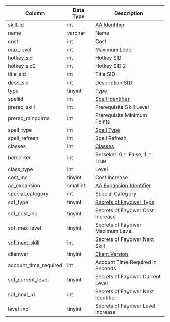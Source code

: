 | Column                | Data Type | Description                                                                                          |
| --------------------- | --------- | ---------------------------------------------------------------------------------------------------- |
| skill_id              | int       | [AA Identifier](aa_ability.md)                                                                       |
| name                  | varchar   | Name                                                                                                 |
| cost                  | int       | Cost                                                                                                 |
| max_level             | int       | Maximum Level                                                                                        |
| hotkey_sid            | int       | Hotkey SID                                                                                           |
| hotkey_sid2           | int       | Hotkey SID 2                                                                                         |
| title_sid             | int       | Title SID                                                                                            |
| desc_sid              | int       | Description SID                                                                                      |
| type                  | tinyint   | Type                                                                                                 |
| spellid               | int       | [Spell Identifier](spells_new.md)                                                                    |
| prereq_skill          | int       | Prerequisite Skill Level                                                                             |
| prereq_minpoints      | int       | Prerequisite Minimum Points                                                                          |
| spell_type            | int       | [Spell Type](https://eqemu.gitbook.io/server/categories/types/spell-types)                           |
| spell_refresh         | int       | Spell Refresh                                                                                        |
| classes               | int       | [Classes](https://eqemu.gitbook.io/server/categories/reference-list/class-list)                      |
| berserker             | int       | Berseker: 0 = False, 1 = True                                                                        |
| class_type            | int       | Level                                                                                                |
| cost_inc              | tinyint   | Cost Increase                                                                                        |
| aa_expansion          | smallint  | [AA Expansion Identifier](https://eqemu.gitbook.io/server/categories/reference-lists/expansion-list) |
| special_category      | int       | Special Category                                                                                     |
| sof_type              | tinyint   | [Secrets of Faydwer Type](https://eqemu.gitbook.io/server/categories/reference-lists/aa-categories)  |
| sof_cost_inc          | tinyint   | Secrets of Faydwer Cost Increase                                                                     |
| sof_max_level         | tinyint   | Secrets of Faydwer Maximum Level                                                                     |
| sof_next_skill        | int       | Secrets of Faydwer Next Skill                                                                        |
| clientver             | tinyint   | [Client Version](https://eqemu.gitbook.io/server/categories/reference-lists/expansion-list)          |
| account_time_required | int       | Account Time Required in Seconds                                                                     |
| sof_current_level     | tinyint   | Secrets of Faydwer Current Level                                                                     |
| sof_next_id           | int       | Secrets of Faydwer Next Identifier                                                                   |
| level_inc             | tinyint   | Secrets of Faydwer Level Increase                                                                    |